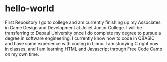 # hello-world
First Repository
I go to college and am currently finishing up my Associates in Game Design and Development at Joliet Junior College. I will be transferring to Depaul University once I do complete my degree to pursue a degree in software engineering. 
I currently know how to code in QBASIC and have some experience with coding in Linux. I am studying C right now in classes, and I am learning HTML and Javascript through Free Code Camp on my own time.

